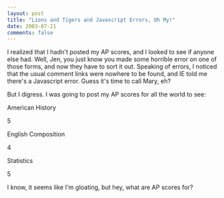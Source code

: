 ```yaml
---
layout: post
title: "Lions and Tigers and Javascript Errors, Oh My!"
date: 2003-07-21
comments: false
---
```

I realized that I hadn't posted my AP scores, and I looked to see if anyone
else had. Well, Jen, you just know you made some horrible error on one of
those forms, and now they have to sort it out. Speaking of errors, I noticed
that the usual comment links were nowhere to be found, and IE told me there's
a Javascript error. Guess it's time to call Mary, eh?




But I digress. I was going to post my AP scores for all the world to see:




American History




5




English Composition




4




Statistics




5




I know, it seems like I'm gloating, but hey, what are AP scores for?
